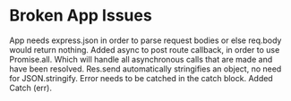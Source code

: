 # Broken App Issues

App needs express.json in order to parse request bodies or else req.body would return nothing.
Added async to post route callback, in order to use Promise.all. Which will handle all asynchronous calls that are made and have been resolved.
Res.send automatically stringifies an object, no need for JSON.stringify.
Error needs to be catched in the catch block. Added Catch (err).

